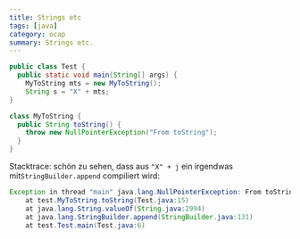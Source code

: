 ```yaml
---
title: Strings etc
tags: [java]
category: ocap
summary: Strings etc.
---
```


~~~java
public class Test {
  public static void main(String[] args) {
    MyToString mts = new MyToString();
    String s = "X" + mts;
}

class MyToString {
  public String toString() {
    throw new NullPointerException("From toString");
  }
}
~~~

Stacktrace: schön zu sehen, dass aus `"X" + j` ein irgendwas mit`StringBuilder.append` compiliert wird:

~~~java
Exception in thread "main" java.lang.NullPointerException: From toString
	at test.MyToString.toString(Test.java:15)
	at java.lang.String.valueOf(String.java:2994)
	at java.lang.StringBuilder.append(StringBuilder.java:131)
	at test.Test.main(Test.java:6)
~~~

